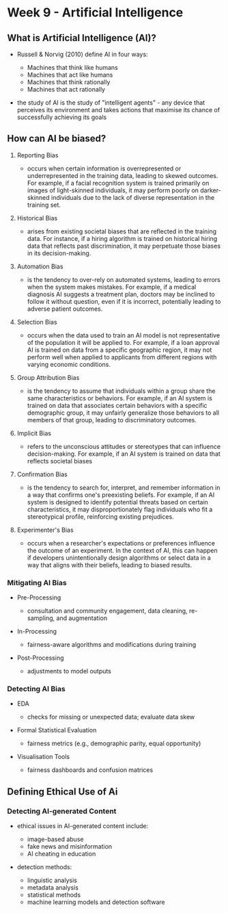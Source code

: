 # Week 9 - Artificial Intelligence

## What is Artificial Intelligence (AI)?
- Russell & Norvig (2010) define AI in four ways:
    - Machines that think like humans
    - Machines that act like humans
    - Machines that think rationally
    - Machines that act rationally

- the study of AI is the study of "intelligent agents" - any device that perceives its environment and takes actions that maximise its chance of successfully achieving its goals

## How can AI be biased?
1. Reporting Bias
    - occurs when certain information is overrepresented or underrepresented in the training data, leading to skewed outcomes. For example, if a facial recognition system is trained primarily on images of light-skinned individuals, it may perform poorly on darker-skinned individuals due to the lack of diverse representation in the training set.

2. Historical Bias
    - arises from existing societal biases that are reflected in the training data. For instance, if a hiring algorithm is trained on historical hiring data that reflects past discrimination, it may perpetuate those biases in its decision-making.

3. Automation Bias
    - is the tendency to over-rely on automated systems, leading to errors when the system makes mistakes. For example, if a medical diagnosis AI suggests a treatment plan, doctors may be inclined to follow it without question, even if it is incorrect, potentially leading to adverse patient outcomes.

4. Selection Bias
    - occurs when the data used to train an AI model is not representative of the population it will be applied to. For example, if a loan approval AI is trained on data from a specific geographic region, it may not perform well when applied to applicants from different regions with varying economic conditions.

5. Group Attribution Bias
    - is the tendency to assume that individuals within a group share the same characteristics or behaviors. For example, if an AI system is trained on data that associates certain behaviors with a specific demographic group, it may unfairly generalize those behaviors to all members of that group, leading to discriminatory outcomes.

6. Implicit Bias
    - refers to the unconscious attitudes or stereotypes that can influence decision-making. For example, if an AI system is trained on data that reflects societal biases

7. Confirmation Bias
    - is the tendency to search for, interpret, and remember information in a way that confirms one's preexisting beliefs. For example, if an AI system is designed to identify potential threats based on certain characteristics, it may disproportionately flag individuals who fit a stereotypical profile, reinforcing existing prejudices.

8. Experimenter's Bias
    - occurs when a researcher's expectations or preferences influence the outcome of an experiment. In the context of AI, this can happen if developers unintentionally design algorithms or select data in a way that aligns with their beliefs, leading to biased results.

### Mitigating AI Bias
- Pre-Processing
    - consultation and community engagement, data cleaning, re-sampling, and augmentation

- In-Processing
    - fairness-aware algorithms and modifications during training

- Post-Processing
    - adjustments to model outputs

### Detecting AI Bias
- EDA
    - checks for missing or unexpected data; evaluate data skew

- Formal Statistical Evaluation
    - fairness metrics (e.g., demographic parity, equal opportunity)

- Visualisation Tools
    - fairness dashboards and confusion matrices

## Defining Ethical Use of Ai

### Detecting AI-generated Content
- ethical issues in AI-generated content include:
    - image-based abuse
    - fake news and misinformation
    - AI cheating in education

- detection methods:
    - linguistic analysis
    - metadata analysis
    - statistical methods
    - machine learning models and detection software

